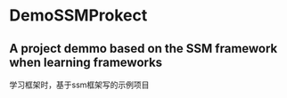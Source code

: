 # DemoSSMProkect
A project demmo based on the SSM framework when learning frameworks
-----------------------------------------
学习框架时，基于ssm框架写的示例项目
